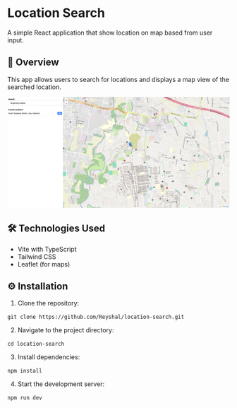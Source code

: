 # Location Search

A simple React application that show location on map based from user input.

## 📌 Overview

This app allows users to search for locations and displays a map view of the searched location.

![Profile Card Screenshot](https://github.com/Reyshal/location-search/blob/main/location-search.png)

## 🛠️ Technologies Used

- Vite with TypeScript
- Tailwind CSS
- Leaflet (for maps)

## ⚙️ Installation

1. Clone the repository:

```
git clone https://github.com/Reyshal/location-search.git
```

2. Navigate to the project directory:

```
cd location-search
```

3. Install dependencies:

```
npm install
```

4. Start the development server:

```
npm run dev
```
